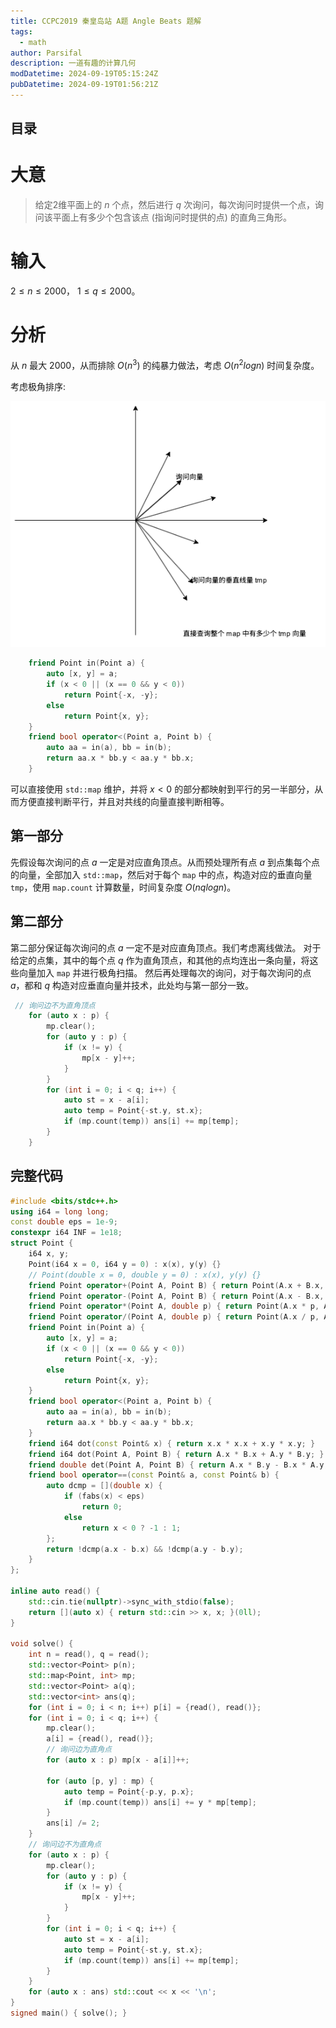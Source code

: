 ```yaml
---
title: CCPC2019 秦皇岛站 A题 Angle Beats 题解
tags:
  - math
author: Parsifal
description: 一道有趣的计算几何
modDatetime: 2024-09-19T05:15:24Z
pubDatetime: 2024-09-19T01:56:21Z
---
```


## 目录

# 大意

> 给定2维平面上的 $n$ 个点，然后进行 $q$ 次询问，每次询问时提供一个点，询问该平面上有多少个包含该点 (指询问时提供的点) 的直角三角形。

# 输入

$2 ≤ n ≤ 2000$， $1 ≤ q ≤ 2000$。

# 分析

从 $n$ 最大 2000，从而排除 $O(n^3)$ 的纯暴力做法，考虑 $O(n^2logn)$ 时间复杂度。

考虑极角排序:

![](./assets/images/problemA.png)

```cpp
    friend Point in(Point a) {
        auto [x, y] = a;
        if (x < 0 || (x == 0 && y < 0))
            return Point{-x, -y};
        else
            return Point{x, y};
    }
    friend bool operator<(Point a, Point b) {
        auto aa = in(a), bb = in(b);
        return aa.x * bb.y < aa.y * bb.x;
    }
```

可以直接使用 `std::map` 维护，并将 $x < 0$ 的部分都映射到平行的另一半部分，从而方便直接判断平行，并且对共线的向量直接判断相等。

## 第一部分

先假设每次询问的点 $a$ 一定是对应直角顶点。从而预处理所有点 $a$ 到点集每个点的向量，全部加入 `std::map`，然后对于每个 `map` 中的点，构造对应的垂直向量`tmp`，使用 `map.count` 计算数量，时间复杂度 $O(nqlogn)$。

## 第二部分

第二部分保证每次询问的点 $a$ 一定不是对应直角顶点。我们考虑离线做法。
对于给定的点集，其中的每个点 $q$ 作为直角顶点，和其他的点均连出一条向量，将这些向量加入 `map` 并进行极角扫描。
然后再处理每次的询问，对于每次询问的点 $a$，都和 $q$ 构造对应垂直向量并技术，此处均与第一部分一致。

```cpp
 // 询问边不为直角顶点
    for (auto x : p) {
        mp.clear();
        for (auto y : p) {
            if (x != y) {
                mp[x - y]++;
            }
        }
        for (int i = 0; i < q; i++) {
            auto st = x - a[i];
            auto temp = Point{-st.y, st.x};
            if (mp.count(temp)) ans[i] += mp[temp];
        }
    }

```

## 完整代码

```cpp
#include <bits/stdc++.h>
using i64 = long long;
const double eps = 1e-9;
constexpr i64 INF = 1e18;
struct Point {
    i64 x, y;
    Point(i64 x = 0, i64 y = 0) : x(x), y(y) {}
    // Point(double x = 0, double y = 0) : x(x), y(y) {}
    friend Point operator+(Point A, Point B) { return Point(A.x + B.x, A.y + B.y); }
    friend Point operator-(Point A, Point B) { return Point(A.x - B.x, A.y - B.y); }
    friend Point operator*(Point A, double p) { return Point(A.x * p, A.y * p); }
    friend Point operator/(Point A, double p) { return Point(A.x / p, A.y / p); }
    friend Point in(Point a) {
        auto [x, y] = a;
        if (x < 0 || (x == 0 && y < 0))
            return Point{-x, -y};
        else
            return Point{x, y};
    }
    friend bool operator<(Point a, Point b) {
        auto aa = in(a), bb = in(b);
        return aa.x * bb.y < aa.y * bb.x;
    }
    friend i64 dot(const Point& x) { return x.x * x.x + x.y * x.y; }
    friend i64 dot(Point A, Point B) { return A.x * B.x + A.y * B.y; }
    friend double det(Point A, Point B) { return A.x * B.y - B.x * A.y; }
    friend bool operator==(const Point& a, const Point& b) {
        auto dcmp = [](double x) {
            if (fabs(x) < eps)
                return 0;
            else
                return x < 0 ? -1 : 1;
        };
        return !dcmp(a.x - b.x) && !dcmp(a.y - b.y);
    }
};

inline auto read() {
    std::cin.tie(nullptr)->sync_with_stdio(false);
    return [](auto x) { return std::cin >> x, x; }(0ll);
}

void solve() {
    int n = read(), q = read();
    std::vector<Point> p(n);
    std::map<Point, int> mp;
    std::vector<Point> a(q);
    std::vector<int> ans(q);
    for (int i = 0; i < n; i++) p[i] = {read(), read()};
    for (int i = 0; i < q; i++) {
        mp.clear();
        a[i] = {read(), read()};
        // 询问边为直角点
        for (auto x : p) mp[x - a[i]]++;

        for (auto [p, y] : mp) {
            auto temp = Point{-p.y, p.x};
            if (mp.count(temp)) ans[i] += y * mp[temp];
        }
        ans[i] /= 2;
    }
    // 询问边不为直角点
    for (auto x : p) {
        mp.clear();
        for (auto y : p) {
            if (x != y) {
                mp[x - y]++;
            }
        }
        for (int i = 0; i < q; i++) {
            auto st = x - a[i];
            auto temp = Point{-st.y, st.x};
            if (mp.count(temp)) ans[i] += mp[temp];
        }
    }
    for (auto x : ans) std::cout << x << '\n';
}
signed main() { solve(); }
```
